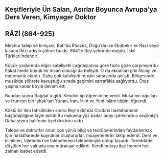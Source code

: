 ## Keşifleriyle Ün Salan, Asırlar Boyunca Avrupa'ya Ders Veren, Kimyager Doktor

## RÂZİ (864-925)

Meşhur tabip ve kimyacı, Batı'da Rhazes, Doğu'da ise Ebûbekir er-Razi veya kısaca Râzi adıyla şöhret buldu. 864'te Rey şehrinde doğdu. İskit Türkleri'ndendir.

Küçük yaşlarında diğer kabiliyetli çağdaşları­na göre fazla göze çarpmıyordu. Fakat ilerde bü­yük bir insan olacağı da belliydi. O da akranları gibi filoloji ve matematik okudu. Daha çok kabiliyeti musiki sahasında gelişti. Bölgesinde musikide şöhrete kavuştuğu sırada geçimini sar­raflıkla sağlıyordu. Otuz yaşına kadar böyle de­vam etti.

Bundan sonra Bağdat'a gitti. Kendini tıp öğre­nimine verdi. Musa'nın oğulları ve Huneyn bin İshak'tan Yunan, İran, Hint ve Yeni İslâm tıbbini öğrendi.

Köklü bir ilim tahsilinden sonra Rey'e döndü Oradaki hastahanenin baştabipliğine tayin edildi Bu makama yüz kadar aday içerisinde o seçilmiş­ti. Daha sonra halifenin özel doktoru oldu.

Talebe ve doktorlar onun çok yönlü bilgi ve tecrübelerinden faydalanmak için hastahanede kuyruklar oluştururlar, muayenelerini takip eder­di. Ders ve klinikleri, talebeleri ve talebelerinin talebeleriyle dolup taşardı. Tereddüde düşülen her vakıada ona müracaat edilirdi. Kendi buluşu ilaç hemen her zaman isabet ederdi.
